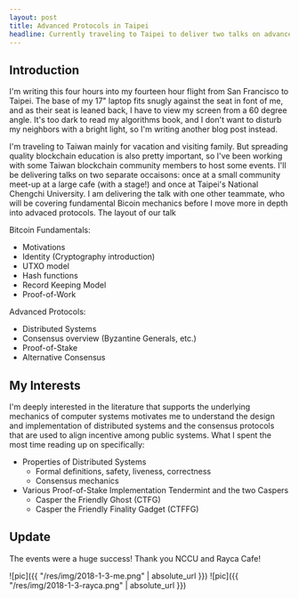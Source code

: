 ```yaml
---
layout: post
title: Advanced Protocols in Taipei
headline: Currently traveling to Taipei to deliver two talks on advanced consensus protocols.
---
```


## Introduction

I'm writing this four hours into my fourteen hour flight from San Francisco to Taipei. The base of my 17" laptop fits snugly against
the seat in font of me, and as their seat is leaned back, I have to view my screen from a 60 degree angle. It's too dark to read
my algorithms book, and I don't want to disturb my neighbors with a bright light, so I'm writing another blog post instead.

I'm traveling to Taiwan mainly for vacation and visiting family. But spreading quality blockchain education is also pretty important, so I've been
working with some Taiwan blockchain community members to host some events. I'll be delivering talks on two separate occaisons: once at a small
community meet-up at a large cafe (with a stage!) and once at Taipei's National Chengchi University. I am delivering the talk with one
other teammate, who will be covering fundamental Bicoin mechanics before I move more in depth into advaced protocols. The layout of our talk

Bitcoin Fundamentals:
* Motivations
* Identity (Cryptography introduction)
* UTXO model
* Hash functions
* Record Keeping Model
* Proof-of-Work

Advanced Protocols:
* Distributed Systems
* Consensus overview (Byzantine Generals, etc.)
* Proof-of-Stake
* Alternative Consensus


## My Interests

I'm deeply interested in the literature that supports the underlying mechanics of computer systems motivates me to understand
the design and implementation of distributed systems and the consensus protocols that are used to align incentive among public systems.
What I spent the most time reading up on specifically:

* Properties of Distributed Systems
	* Formal definitions, safety, liveness, correctness
	* Consensus mechanics
* Various Proof-of-Stake Implementation Tendermint and the two Caspers
    * Casper the Friendly Ghost (CTFG)
    * Casper the Friendly Finality Gadget (CTFFG)

## Update

The events were a huge success! Thank you NCCU and Rayca Cafe!

![pic]({{ "/res/img/2018-1-3-me.png" | absolute_url }})
![pic]({{ "/res/img/2018-1-3-rayca.png" | absolute_url }})
